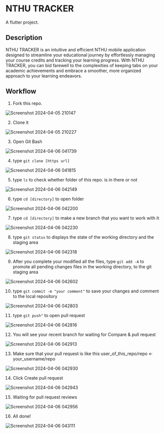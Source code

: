 # NTHU TRACKER

A flutter project.

## Description

NTHU TRACKER is an intuitive and efficient NTHU mobile application designed to streamline your educational journey by effortlessly managing your course credits and tracking your learning progress. With NTHU TRACKER, you can bid farewell to the complexities of keeping tabs on your academic achievements and embrace a smoother, more organized approach to your learning endeavors.

## Workflow

1. Fork this repo.

![Screenshot 2024-04-05 210147](https://github.com/kharryhsu9/NTHU_Tracker/assets/166118828/b71a3f60-99ba-4cca-805c-3d9b5d03485c)

2. Clone it
 
![Screenshot 2024-04-05 210227](https://github.com/kharryhsu9/NTHU_Tracker/assets/166118828/f08e983d-9c6f-4300-aa20-bd6850c3969c)

3. Open Git Bash

![Screenshot 2024-04-06 041739](https://github.com/kharryhsu9/NTHU_Tracker/assets/166118828/7618dec9-d74a-44cb-8891-a411f6da3554)

4. type ```git clone [https url]```

![Screenshot 2024-04-06 041815](https://github.com/kharryhsu9/NTHU_Tracker/assets/166118828/b24720fc-592c-4c39-ac42-993691016731)

5. type ```ls``` to check whether folder of this repo. is in there or not

![Screenshot 2024-04-06 042149](https://github.com/kharryhsu9/NTHU_Tracker/assets/166118828/bd42dbc9-2f82-4c4c-85e4-9a9fdd6da153)

6. type ```cd [directory]``` to open folder

![Screenshot 2024-04-06 042200](https://github.com/kharryhsu9/NTHU_Tracker/assets/166118828/ed6d4f6f-717d-4596-93d0-9f26043f8f72)

7. type ```cd [directory]``` to make a new branch that you want to work with it

![Screenshot 2024-04-06 042230](https://github.com/kharryhsu9/NTHU_Tracker/assets/166118828/f511242a-71a0-418b-afea-ac7f389423a7)

8. type ```git status``` to displays the state of the working directory and the staging area

![Screenshot 2024-04-06 042318](https://github.com/kharryhsu9/NTHU_Tracker/assets/166118828/51d2b595-aa6d-444e-a59e-1794e8595b56)

9. After you complete your modified all the files, type ```git add -A``` to promote all pending changes files in the working directory, to the git staging area

![Screenshot 2024-04-06 042602](https://github.com/kharryhsu9/NTHU_Tracker/assets/166118828/0afb53a1-fd69-4a93-a3a3-b17479e0c1b4)

10. type ```git commit -m "your comment"``` to save your changes and comment to the local repository

![Screenshot 2024-04-06 042803](https://github.com/kharryhsu9/NTHU_Tracker/assets/166118828/0a25d7ec-6a03-4955-a51d-9feac36c9c85)

11. type ```git push"``` to open pull request

![Screenshot 2024-04-06 042816](https://github.com/kharryhsu9/NTHU_Tracker/assets/166118828/c19e4294-2085-4fd1-a5c1-9c0485b6a9d6)

12. You will see your recent branch for waiting for Compare & pull request

![Screenshot 2024-04-06 042913](https://github.com/kharryhsu9/NTHU_Tracker/assets/166118828/e235fa01-b7fc-46fb-a166-de8b03d415dc)

13. Make sure that your pull request is like this user_of_this_repo/repo <- your_username/repo

![Screenshot 2024-04-06 042930](https://github.com/kharryhsu9/NTHU_Tracker/assets/166118828/6fc62388-1437-4a60-b0d6-bb0be6aab6cd)

14. Click Create pull request

![Screenshot 2024-04-06 042943](https://github.com/kharryhsu9/NTHU_Tracker/assets/166118828/5a107945-ec07-43c6-bd7d-5023f1ed2a8c)

15. Waiting for pull request reviews

![Screenshot 2024-04-06 042956](https://github.com/kharryhsu9/NTHU_Tracker/assets/166118828/653d0633-3439-418a-a3c7-1325959aa477)

16. All done!

![Screenshot 2024-04-06 043111](https://github.com/kharryhsu9/NTHU_Tracker/assets/166118828/a79179f5-7418-4111-9385-2bd03e178a00)
